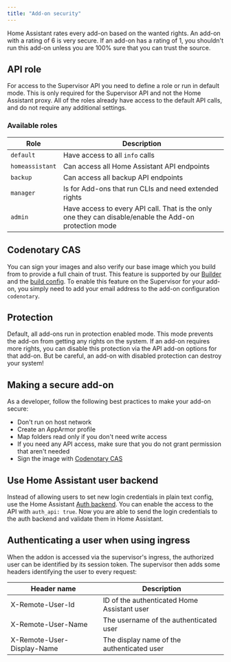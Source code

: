 ```yaml
---
title: "Add-on security"
---
```


Home Assistant rates every add-on based on the wanted rights. An add-on with a rating of 6 is very secure. If an add-on has a rating of 1, you shouldn't run this add-on unless you are 100% sure that you can trust the source.

## API role

For access to the Supervisor API you need to define a role or run in default mode. This is only required for the Supervisor API and not the Home Assistant proxy. All of the roles already have access to the default API calls, and do not require any additional settings.

### Available roles

| Role | Description |
|------|-------------|
| `default` | Have access to all `info` calls |
| `homeassistant` | Can access all Home Assistant API endpoints |
| `backup` | Can access all backup API endpoints |
| `manager` | Is for Add-ons that run CLIs and need extended rights |
| `admin` | Have access to every API call. That is the only one they can disable/enable the Add-on protection mode |

## Codenotary CAS

You can sign your images and also verify our base image which you build from to provide a full chain of trust. This feature is supported by our [Builder](https://github.com/home-assistant/builder) and the [build config](/docs/add-ons/configuration#add-on-extended-build). To enable this feature on the Supervisor for your add-on, you simply need to add your email address to the add-on configuration `codenotary`.

## Protection

Default, all add-ons run in protection enabled mode. This mode prevents the add-on from getting any rights on the system. If an add-on requires more rights, you can disable this protection via the API add-on options for that add-on. But be careful, an add-on with disabled protection can destroy your system!

## Making a secure add-on

As a developer, follow the following best practices to make your add-on secure:

- Don't run on host network
- Create an AppArmor profile
- Map folders read only if you don't need write access
- If you need any API access, make sure that you do not grant permission that aren't needed
- Sign the image with [Codenotary CAS](https://cas.codenotary.com/)

## Use Home Assistant user backend

Instead of allowing users to set new login credentials in plain text config, use the Home Assistant [Auth backend](/docs/api/supervisor/endpoints#auth). You can enable the access to the API with `auth_api: true`. Now you are able to send the login credentials to the auth backend and validate them in Home Assistant.

## Authenticating a user when using ingress

When the addon is accessed via the supervisor's ingress, the authorized user can be identified by its session token. The supervisor then adds some headers identifying the user to every request:

| Header name                | Description                                 |
| -------------------------- | ------------------------------------------- |
| X-Remote-User-Id           | ID of the authenticated Home Assistant user |
| X-Remote-User-Name         | The username of the authenticated user      |
| X-Remote-User-Display-Name | The display name of the authenticated user  |
